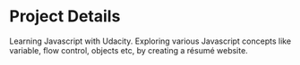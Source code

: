 # Project Details
Learning Javascript with Udacity. Exploring various Javascript concepts like variable, flow control, objects etc, by creating a résumé website.